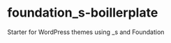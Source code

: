 foundation_s-boillerplate
=========================

Starter for WordPress themes using _s and Foundation
